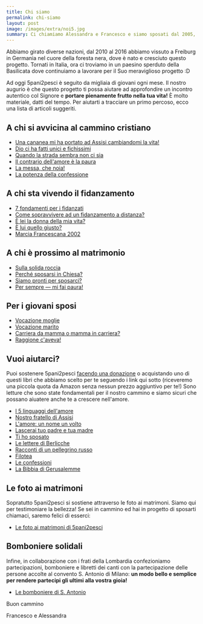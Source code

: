 ```yaml
---
title: Chi siamo
permalink: chi-siamo
layout: post
image: /images/extra/noi5.jpg
summary: Ci chiamiamo Alessandra e Francesco e siamo sposati dal 2005, abbiamo tre magnifici cuccioli d'uomo che ogni giorno ci ricordano che ogni vita è una chiamata all'amore.
---
```

Abbiamo girato diverse nazioni, dal 2010 al 2016 abbiamo vissuto a Freiburg in Germania nel cuore della foresta nera, dove è nato e cresciuto questo progetto. Tornati in Italia, ora ci troviamo in un paesino sperduto della Basilicata dove continuiamo a lavorare per il Suo meraviglioso progetto :D

Ad oggi 5pani2pesci è seguito da migliaia di giovani ogni mese. Il nostro augurio è che questo progetto ti possa aiutare ad approfondire un incontro autentico col Signore e **portare pienamente frutto nella tua vita!** È molto materiale, datti del tempo. Per aiutarti a tracciare un primo percoso, ecco una lista di articoli suggeriti.

## A chi si avvicina al cammino cristiano

- [Una cananea mi ha portato ad Assisi cambiandomi la vita!](http://5p2p.it/2013/07/03/una-cananea-assisi.html)
- [Dio ci ha fatti unici e fichissimi](http://5p2p.it/2015/05/26/dio-ci-ha-fatti-fichissimi.html)
- [Quando la strada sembra non ci sia](http://5p2p.it/2014/05/22/le-mie-vie.html)
- [Il contrario dell'amore è la paura](http://5p2p.it/2014/07/21/contrario-dell-amore-la-paura.html)
- [La messa, che noia!](http://5p2p.it/2015/03/19/la-messa-che-noia.html)
- [La potenza della confessione](http://5p2p.it/2015/03/30/la-potenza-della-confessione.html)


## A chi sta vivendo il fidanzamento

- [7 fondamenti per i fidanzati](http://5p2p.it/2013/11/08/sette-pilastri.html)
- [Come sopravvivere ad un fidanzamento a distanza?](http://5p2p.it/2015/05/06/come-sopravvivere-ad-un-fidanzamento-a-distanza.html)
- [È lei la donna della mia vita?](http://5p2p.it/2013/04/20/la-donna-della-mia-vita.html)
- [È lui quello giusto?](http://5p2p.it/2013/04/22/lui-quello-giusto.html)
- [Marcia Francescana 2002](http://5p2p.it/2013/07/15/marcia2002.html)


## A chi è prossimo al matrimonio

- [Sulla solida roccia](http://5p2p.it/2015/05/13/sulla-solida-roccia.html)
- [Perché sposarsi in Chiesa?](http://5p2p.it/2013/10/14/sposarsi-in-chiesa.html)
- [Siamo pronti per sposarci?](http://5p2p.it/2014/12/17/siamo-pronti-per-sposarci.html)
- [Per sempre — mi fai paura!](http://5p2p.it/2015/02/11/per-sempre-mi-fai-paura.html)


## Per i giovani sposi

- [Vocazione moglie](http://5p2p.it/2015/03/06/vocazione-moglie.html)
- [Vocazione marito](http://5p2p.it/2015/05/20/vocazione-marito.html)
- [Carriera da mamma o mamma in carriera?](http://5p2p.it/2015/04/16/carriera-da-mamma-o-mamma-in-carriera.html)
- [Raggione c'aveva!](http://5p2p.it/2013/04/10/raggione-ciaveva.html)


## Vuoi aiutarci?

Puoi sostenere 5pani2pesci [facendo una donazione]({{site.baseurl}}/donazioni) o acquistando uno di questi libri che abbiamo scelto per te seguendo i link qui sotto (riceveremo una piccola quota da Amazon senza nessun prezzo aggiuntivo per te!) Sono letture che sono state fondamentali per il nostro cammino e siamo sicuri che possano aiuatere anche te a crescere nell'amore.

- [I 5 linguaggi dell'amore](http://www.amazon.it/gp/product/8801023723/ref=as_li_ss_tl?ie=UTF8&camp=3370&creative=24114&creativeASIN=8801023723&linkCode=as2&tag=5pani2pesci-21)
- [Nostro fratello di Assisi](http://www.amazon.it/gp/product/8825026625/ref=as_li_ss_tl?ie=UTF8&camp=3370&creative=24114&creativeASIN=8825026625&linkCode=as2&tag=5pani2pesci-21)
- [L'amore: un nome un volto](http://www.amazon.it/gp/product/8827005781/ref=as_li_ss_tl?ie=UTF8&camp=3370&creative=24114&creativeASIN=8827005781&linkCode=as2&tag=5pani2pesci-21)
- [Lascerai tuo padre e tua madre](http://www.amazon.it/gp/product/8827005722/ref=as_li_ss_tl?ie=UTF8&camp=3370&creative=24114&creativeASIN=8827005722&linkCode=as2&tag=5pani2pesci-21)
- [Ti ho sposato](http://www.amazon.it/gp/product/8888270558/ref=as_li_ss_tl?ie=UTF8&camp=3370&creative=24114&creativeASIN=8888270558&linkCode=as2&tag=5pani2pesci-21)
- [Le lettere di Berlicche](http://www.amazon.it/gp/product/8804487798/ref=as_li_ss_tl?ie=UTF8&camp=3370&creative=24114&creativeASIN=8804487798&linkCode=as2&tag=5pani2pesci-21)
- [Racconti di un pellegrino russo](http://www.amazon.it/gp/product/8845254453/ref=as_li_ss_tl?ie=UTF8&camp=3370&creative=24114&creativeASIN=8845254453&linkCode=as2&tag=5pani2pesci-21)
- [Filotea](http://www.amazon.it/gp/product/8884040361/ref=as_li_ss_tl?ie=UTF8&camp=3370&creative=24114&creativeASIN=8884040361&linkCode=as2&tag=5pani2pesci-21)
- [Le confessioni](http://www.amazon.it/gp/product/8854119229/ref=as_li_ss_tl?ie=UTF8&camp=3370&creative=24114&creativeASIN=8854119229&linkCode=as2&tag=5pani2pesci-21)
- [La Bibbia di Gerusalemme](http://www.amazon.it/gp/product/8810820797/ref=as_li_ss_tl?ie=UTF8&camp=3370&creative=24114&creativeASIN=8810820797&linkCode=as2&tag=5pani2pesci-21)

<!--
![](/images/extra/matrimoni.jpg) -->

## Le foto ai matrimoni

Sopratutto 5pani2pesci si sostiene attraverso le foto ai matrimoni. Siamo qui per testimoniare la bellezza! Se sei in cammino ed hai in progetto di sposarti chiamaci, saremo felici di esserci:

- [Le foto ai matrimoni di 5pani2pesci](http://weddings.5p2p.it)

## Bomboniere solidali

Infine, in collaborazione con i frati della Lombardia confezioniamo partecipazioni, bomboniere e libretti dei canti con la partecipazione delle persone accolte al convento S. Antonio di Milano: **un modo bello e semplice per rendere partecipi gli ultimi alla vostra gioia!**

- [Le bomboniere di S. Antonio](https://www.facebook.com/creativelab.5p2p/)



Buon cammino

Francesco e Alessandra
